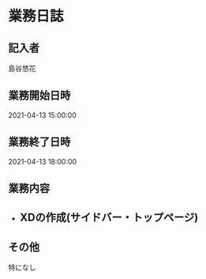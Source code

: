 # 業務日誌

## 記入者

島谷悠花

## 業務開始日時

2021-04-13 15:00:00

## 業務終了日時

2021-04-13 18:00:00

## 業務内容

- XDの作成(サイドバー・トップページ)
	- 

## その他

特になし